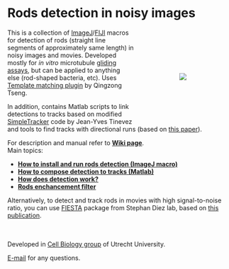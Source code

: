 Rods detection in noisy images
===

<img src="http://katpyxa.info/software/rods_detection_logo.png" align="right" style="padding:100px"/>This is a collection of [ImageJ](https://imagej.nih.gov/ij/)/[FIJI](http://fiji.sc/) macros for detection of rods (straight line segments of approximately same length) in noisy images and movies. Developed mostly for <i>in vitro</i> microtubule [gliding assays](https://www.youtube.com/watch?v=yRjU-bgfL0I), but can be applied to anything else (rod-shaped bacteria, etc). Uses [Template matching plugin]( https://sites.google.com/site/qingzongtseng/template-matching-ij-plugin) by Qingzong Tseng. 

In addition, contains Matlab scripts to link detections to tracks based on modified [SimpleTracker](https://nl.mathworks.com/matlabcentral/fileexchange/34040-simple-tracker) code by Jean-Yves Tinevez and tools to find tracks with directional runs (based on [this paper](https://www.nature.com/articles/ncomms14772)).  

For description and manual refer to <a href="https://github.com/ekatrukha/rods-detection-in-noisy-images/wiki"><strong>Wiki page</strong></a>.   
Main topics:   
* **[How to install and run rods detection (ImageJ macro)](https://github.com/ekatrukha/rods-detection-in-noisy-images/wiki/How-to-install-and-run-rods-detection-%28ImageJ-macro%29)** 
* **[How to compose detection to tracks (Matlab)](https://github.com/ekatrukha/rods-detection-in-noisy-images/wiki/How-to-compose-detection-to-tracks-%28Matlab%29)**
* **[How does detection work?](https://github.com/ekatrukha/rods-detection-in-noisy-images/wiki/How-does-detection-work%3F)**
* **[Rods enchancement filter](https://github.com/ekatrukha/rods-detection-in-noisy-images/wiki/Rods-enhancement-filter-%28ImageJ-macro%29)**

Alternatively, to detect and track rods in movies with high signal-to-noise ratio, you can use [FIESTA](https://www.bcube-dresden.de/fiesta/wiki/Configuration) package from Stephan Diez lab, based on [this publication](https://www.ncbi.nlm.nih.gov/pmc/articles/PMC3117161/).


<br />
<br />
Developed in <a href='http://cellbiology.science.uu.nl/'>Cell Biology group</a> of Utrecht University.   
 
<a href="mailto:katpyxa@gmail.com">E-mail</a> for any questions.
